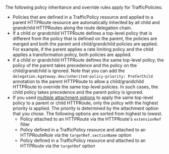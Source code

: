 The following policy inheritance and override rules apply for TrafficPolicies: 
* Policies that are defined in a TrafficPolicy resource and applied to a parent HTTPRoute resource are automatically inherited by all child and grandchild HTTPRoutes along the route delegation chain. 
* If a child or grandchild HTTPRoute defines a top-level policy that is different from the policy that is defined on the parent, the policies are merged and both the parent and child/grandchild policies are applied. For example, if the parent applies a rate limiting policy and the child applies a transformation policy, both policies are applied.
* If a child or grandchild HTTPRoute defines the same top-level policy, the policy of the parent takes precedence and the policy on the child/grandchild is ignored. Note that you can add the `delegation.kgateway.dev/inherited-policy-priority: PreferChild` annotation to the parent HTTPRoute to allow a child/grandchild HTTPRoute to override the same top-level policies. In such cases, the child policy takes precedence and the parent policy is ignored.
* If you used [multiple attachment options](/docs/about/policies/trafficpolicy/) to apply the same top-level policy to a parent or child HTTPRoute, only the policy with the highest priority is applied. The priority is determined by the attachment option that you chose. The following options are sorted from highest to lowest. 
  * Policy attached to an HTTPRoute via the HTTPRoute's `extensionRef` filter
  * Policy defined in a TrafficPolicy resource and attached to an HTTPRouteRule via the `targetRef.sectionName` option
  * Policy defined in a TrafficPolicy resource and attached to an HTTPRoute via the `targetRef` option